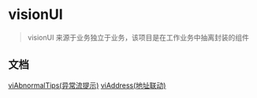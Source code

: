 # visionUI

> visionUI 来源于业务独立于业务，该项目是在工作业务中抽离封装的组件

## 文档
[viAbnormalTips(异常流提示)](./visionUICloudApp/pages/viAbnormalTips)
[viAddress(地址联动)](./visionUICloudApp/pages/viAddress)